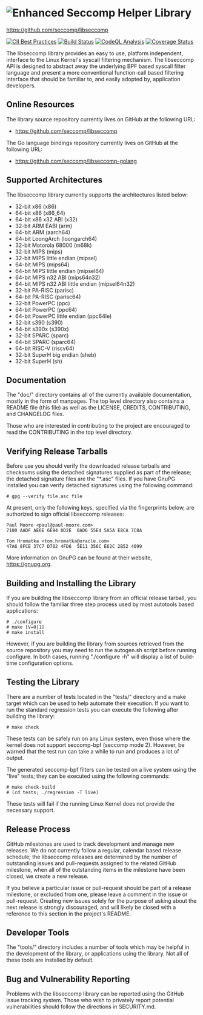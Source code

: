 ![Enhanced Seccomp Helper Library](https://github.com/seccomp/libseccomp-artwork/blob/main/logo/libseccomp-color_text.png)
===============================================================================
https://github.com/seccomp/libseccomp

[![CII Best Practices](https://bestpractices.coreinfrastructure.org/projects/608/badge)](https://bestpractices.coreinfrastructure.org/projects/608)
[![Build Status](https://github.com/seccomp/libseccomp/actions/workflows/continuous-integration.yml/badge.svg?branch=main)](https://github.com/seccomp/libseccomp/actions)
[![CodeQL Analysis](https://github.com/seccomp/libseccomp/actions/workflows/codeql-analysis.yml/badge.svg?branch=main)](https://github.com/seccomp/libseccomp/actions)
[![Coverage Status](https://img.shields.io/coveralls/github/seccomp/libseccomp/main.svg)](https://coveralls.io/github/seccomp/libseccomp?branch=main)

The libseccomp library provides an easy to use, platform independent, interface
to the Linux Kernel's syscall filtering mechanism.  The libseccomp API is
designed to abstract away the underlying BPF based syscall filter language and
present a more conventional function-call based filtering interface that should
be familiar to, and easily adopted by, application developers.

## Online Resources

The library source repository currently lives on GitHub at the following URL:

* https://github.com/seccomp/libseccomp

The Go language bindings repository currently lives on GitHub at the following
URL:

* https://github.com/seccomp/libseccomp-golang

## Supported Architectures

The libseccomp library currently supports the architectures listed below:

* 32-bit x86 (x86)
* 64-bit x86 (x86_64)
* 64-bit x86 x32 ABI (x32)
* 32-bit ARM EABI (arm)
* 64-bit ARM (aarch64)
* 64-bit LoongArch (loongarch64)
* 32-bit Motorola 68000 (m68k)
* 32-bit MIPS (mips)
* 32-bit MIPS little endian (mipsel)
* 64-bit MIPS (mips64)
* 64-bit MIPS little endian (mipsel64)
* 64-bit MIPS n32 ABI (mips64n32)
* 64-bit MIPS n32 ABI little endian (mipsel64n32)
* 32-bit PA-RISC (parisc)
* 64-bit PA-RISC (parisc64)
* 32-bit PowerPC (ppc)
* 64-bit PowerPC (ppc64)
* 64-bit PowerPC little endian (ppc64le)
* 32-bit s390 (s390)
* 64-bit s390x (s390x)
* 32-bit SPARC (sparc)
* 64-bit SPARC (sparc64)
* 64-bit RISC-V (riscv64)
* 32-bit SuperH big endian (sheb)
* 32-bit SuperH (sh)

## Documentation

The "doc/" directory contains all of the currently available documentation,
mostly in the form of manpages.  The top level directory also contains a README
file (this file) as well as the LICENSE, CREDITS, CONTRIBUTING, and
CHANGELOG files.

Those who are interested in contributing to the project are encouraged to
read the CONTRIBUTING in the top level directory.

## Verifying Release Tarballs

Before use you should verify the downloaded release tarballs and checksums
using the detached signatures supplied as part of the release; the detached
signature files are the "*.asc" files.  If you have GnuPG installed you can
verify detached signatures using the following command:

	# gpg --verify file.asc file

At present, only the following keys, specified via the fingerprints below, are
authorized to sign official libseccomp releases:

	Paul Moore <paul@paul-moore.com>
	7100 AADF AE6E 6E94 0D2E  0AD6 55E4 5A5A E8CA 7C8A

	Tom Hromatka <tom.hromatka@oracle.com>
	47A6 8FCE 37C7 D702 4FD6  5E11 356C E62C 2B52 4099

More information on GnuPG can be found at their website, https://gnupg.org.

## Building and Installing the Library

If you are building the libseccomp library from an official release tarball,
you should follow the familiar three step process used by most autotools based
applications:

	# ./configure
	# make [V=0|1]
	# make install

However, if you are building the library from sources retrieved from the source
repository you may need to run the autogen.sh script before running configure.
In both cases, running "./configure -h" will display a list of build-time
configuration options.

## Testing the Library

There are a number of tests located in the "tests/" directory and a make target
which can be used to help automate their execution.  If you want to run the
standard regression tests you can execute the following after building the
library:

	# make check

These tests can be safely run on any Linux system, even those where the kernel
does not support seccomp-bpf (seccomp mode 2).  However, be warned that the
test run can take a while to run and produces a lot of output.

The generated seccomp-bpf filters can be tested on a live system using the
"live" tests; they can be executed using the following commands:

	# make check-build
	# (cd tests; ./regression -T live)

These tests will fail if the running Linux Kernel does not provide the
necessary support.

## Release Process

GitHub milestones are used to track development and manage new releases.  We do
not currently follow a regular, calendar based release schedule; the libseccomp
releases are determined by the number of outstanding issues and pull-requests
assigned to the related GitHub milestone, when all of the outstanding items in
the milestone have been closed, we create a new release.

If you believe a particular issue or pull-request should be part of a release
milestone, or excluded from one, please leave a comment in the issue or
pull-request.  Creating new issues solely for the purpose of asking about the
next release is strongly discouraged, and will likely be closed with a
reference to this section in the project's README.

## Developer Tools

The "tools/" directory includes a number of tools which may be helpful in the
development of the library, or applications using the library.  Not all of
these tools are installed by default.

## Bug and Vulnerability Reporting

Problems with the libseccomp library can be reported using the GitHub issue
tracking system.  Those who wish to privately report potential vulnerabilities
should follow the directions in SECURITY.md.
